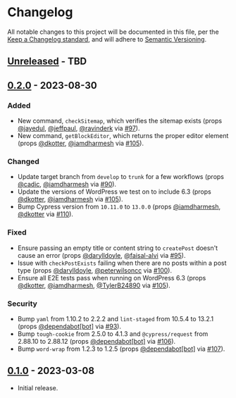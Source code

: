 # Changelog

All notable changes to this project will be documented in this file, per the [Keep a Changelog standard](http://keepachangelog.com/), and will adhere to [Semantic Versioning](https://semver.org/spec/v2.0.0.html).

## [Unreleased] - TBD

## [0.2.0] - 2023-08-30

### Added

- New command, `checkSitemap`, which verifies the sitemap exists (props [@jayedul](https://github.com/jayedul), [@jeffpaul](https://github.com/jeffpaul), [@ravinderk](https://github.com/ravinderk) via [#97](https://github.com/10up/cypress-wp-utils/pull/97)).
- New command, `getBlockEditor`, which returns the proper editor element (props [@dkotter](https://github.com/dkotter), [@iamdharmesh](https://github.com/iamdharmesh) via [#105](https://github.com/10up/cypress-wp-utils/pull/105)).

### Changed

- Update target branch from `develop` to `trunk` for a few workflows (props [@cadic](https://github.com/cadic), [@iamdharmesh](https://github.com/iamdharmesh) via [#90](https://github.com/10up/cypress-wp-utils/pull/90)).
- Update the versions of WordPress we test on to include 6.3 (props [@dkotter](https://github.com/dkotter), [@iamdharmesh](https://github.com/iamdharmesh) via [#105](https://github.com/10up/cypress-wp-utils/pull/105)).
- Bump Cypress version from `10.11.0` to `13.0.0` (props [@iamdharmesh](https://github.com/iamdharmesh), [@dkotter](https://github.com/dkotter) via [#110](https://github.com/10up/cypress-wp-utils/pull/110)).

### Fixed

- Ensure passing an empty title or content string to `createPost` doesn't cause an error (props [@darylldoyle](https://github.com/darylldoyle), [@faisal-alvi](https://github.com/faisal-alvi) via [#95](https://github.com/10up/cypress-wp-utils/pull/95)).
- Issue with `checkPostExists` failing when there are no posts within a post type (props [@darylldoyle](https://github.com/darylldoyle), [@peterwilsoncc](https://github.com/peterwilsoncc) via [#100](https://github.com/10up/cypress-wp-utils/pull/100)).
- Ensure all E2E tests pass when running on WordPress 6.3 (props [@dkotter](https://github.com/dkotter), [@iamdharmesh](https://github.com/iamdharmesh), [@TylerB24890](https://github.com/TylerB24890) via [#105](https://github.com/10up/cypress-wp-utils/pull/105)).

### Security

- Bump `yaml` from 1.10.2 to 2.2.2 and `lint-staged` from 10.5.4 to 13.2.1 (props [@dependabot[bot]](https://github.com/apps/dependabot) via [#93](https://github.com/10up/cypress-wp-utils/pull/93)).
- Bump `tough-cookie` from 2.5.0 to 4.1.3 and `@cypress/request` from 2.88.10 to 2.88.12 (props [@dependabot[bot]](https://github.com/apps/dependabot) via [#106](https://github.com/10up/cypress-wp-utils/pull/106)).
- Bump `word-wrap` from 1.2.3 to 1.2.5 (props [@dependabot[bot]](https://github.com/apps/dependabot) via [#107](https://github.com/10up/cypress-wp-utils/pull/107)).

## [0.1.0] - 2023-03-08
- Initial release.

[Unreleased]: https://github.com/10up/cypress-wp-utils/compare/trunk...develop
[0.2.0]: https://github.com/10up/cypress-wp-util/compare/0.1.0...0.2.0
[0.1.0]: https://github.com/10up/cypress-wp-util/tree/0.1.0
